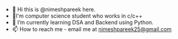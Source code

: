 - 👋 Hi this is @nimeshpareek here.
- 🤖I'm computer science student who works in c/c++
- 🌱 I’m currently learning DSA and Backend using Python.
- 📫 How to reach me - email me at nimeshpareek25@gmail.com

<!---
nimeshpareek/nimeshpareek is a ✨ special ✨ repository because its `README.md` (this file) appears on your GitHub profile.
You can click the Preview link to take a look at your changes.
--->
